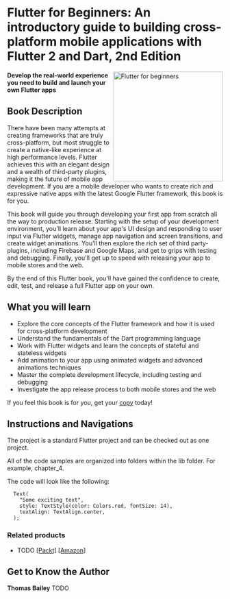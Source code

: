 # Flutter for Beginners: An introductory guide to building cross-platform mobile applications with Flutter 2 and Dart, 2nd Edition

<a href="https://www.packtpub.com/product/flutter-for-beginners/9781788996082"><img src="https://static.packt-cdn.com/products/9781788996082/cover/smaller" alt="Flutter for beginners" height="256px" align="right"></a>

**Develop the real-world experience you need to build and launch your own Flutter apps**

## Book Description
There have been many attempts at creating frameworks that are truly cross-platform, but most struggle to create a native-like experience at high performance levels. Flutter achieves this with an elegant design and a wealth of third-party plugins, making it the future of mobile app development. If you are a mobile developer who wants to create rich and expressive native apps with the latest Google Flutter framework, this book is for you.

This book will guide you through developing your first app from scratch all the way to production release. Starting with the setup of your development environment, you'll learn about your app's UI design and responding to user input via Flutter widgets, manage app navigation and screen transitions, and create widget animations. You'll then explore the rich set of third party-plugins, including Firebase and Google Maps, and get to grips with testing and debugging. Finally, you'll get up to speed with releasing your app to mobile stores and the web.

By the end of this Flutter book, you'll have gained the confidence to create, edit, test, and release a full Flutter app on your own.

## What you will learn
* Explore the core concepts of the Flutter framework and how it is used for cross-platform development
* Understand the fundamentals of the Dart programming language
* Work with Flutter widgets and learn the concepts of stateful and stateless widgets
* Add animation to your app using animated widgets and advanced animations techniques
* Master the complete development lifecycle, including testing and debugging
* Investigate the app release process to both mobile stores and the web

If you feel this book is for you, get your [copy](https://www.amazon.co.uk/Flutter-Beginners-introductory-cross-platform-applications/dp/1800565992/ref=sr_1_5?dchild=1&keywords=flutter+for+beginners&qid=1629406307&sr=8-5) today!


## Instructions and Navigations
The project is a standard Flutter project and can be checked out as one project.

All of the code samples are organized into folders within the lib folder. For example, chapter_4.

The code will look like the following:
```
  Text(
    "Some exciting text",
    style: TextStyle(color: Colors.red, fontSize: 14),
    textAlign: TextAlign.center,
  );

```

### Related products <Other books you may enjoy>
* TODO [[Packt]](https://www.packtpub.com/product/building-low-code-applications-with-mendix/9781800201422) [[Amazon]](https://www.amazon.com/dp/1800201427)

## Get to Know the Author
**Thomas Bailey**
TODO


